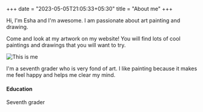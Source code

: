 +++
date = "2023-05-05T21:05:33+05:30"
title = "About me"
+++

Hi, I'm Esha and I'm awesome. I am passionate about art painting and drawing.

Come and look at my artwork on my website! You will find lots of cool paintings and drawings that you will want to try.

![This is me][1]

I'm a seventh grader who is very fond of art. I like painting because it makes me feel happy and helps me clear my mind.

#### Education

Seventh grader


[1]: /img/Esha.png